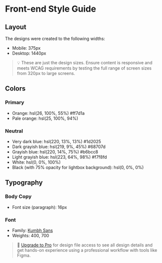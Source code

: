 # Front-end Style Guide

## Layout

The designs were created to the following widths:

- Mobile: 375px
- Desktop: 1440px

> 💡 These are just the design sizes. Ensure content is responsive and meets WCAG requirements by testing the full range of screen sizes from 320px to large screens.

## Colors

### Primary

- Orange: hsl(26, 100%, 55%)  #ff7d1a
- Pale orange: hsl(25, 100%, 94%)

### Neutral

- Very dark blue: hsl(220, 13%, 13%)  #1d2025
- Dark grayish blue: hsl(219, 9%, 45%)  #68707d
- Grayish blue: hsl(220, 14%, 75%)    #b6bcc8
- Light grayish blue: hsl(223, 64%, 98%)   #f7f8fd
- White: hsl(0, 0%, 100%)
- Black (with 75% opacity for lightbox background): hsl(0, 0%, 0%)

## Typography

### Body Copy

- Font size (paragraph): 16px

### Font

- Family: [Kumbh Sans](https://fonts.google.com/specimen/Kumbh+Sans)
- Weights: 400, 700

> 💎 [Upgrade to Pro](https://www.frontendmentor.io/pro?ref=style-guide) for design file access to see all design details and get hands-on experience using a professional workflow with tools like Figma.
